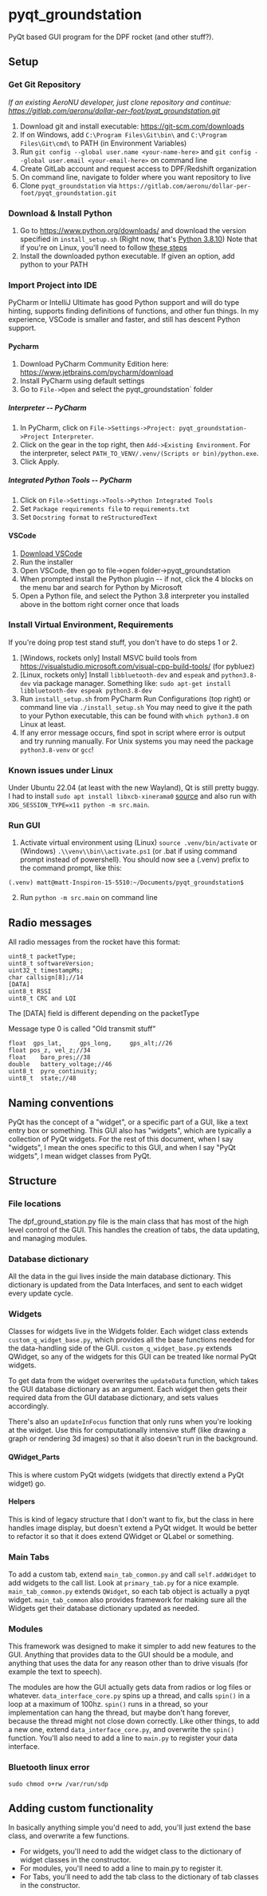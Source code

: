 # pyqt_groundstation

PyQt based GUI program for the DPF rocket (and other stuff?).

## Setup

### Get Git Repository

*If an existing AeroNU developer, just clone repository and continue: https://gitlab.com/aeronu/dollar-per-foot/pyqt_groundstation.git*

1. Download git and install executable: https://git-scm.com/downloads
2. If on Windows, add `C:\Program Files\Git\bin\` and `C:\Program Files\Git\cmd\` to PATH (in Environment Variables)
3. Run `git config --global user.name <your-name-here>` and `git config --global user.email <your-email-here>` on command line
4. Create GitLab account and request access to DPF/Redshift organization
5. On command line, navigate to folder where you want repository to live
6. Clone `pyqt_groundstation` via `https://gitlab.com/aeronu/dollar-per-foot/pyqt_groundstation.git`

### Download & Install Python

1. Go to https://www.python.org/downloads/ and download the version specified in `install_setup.sh` (Right now, that's [Python 3.8.10](https://www.python.org/downloads/release/python-3810/))
Note that if you're on Linux, you'll need to follow [these steps](https://www.linuxcapable.com/how-to-install-python-3-8-on-ubuntu-22-04-lts/)
2. Install the downloaded python executable. If given an option, add python to your PATH

### Import Project into IDE

PyCharm or IntelliJ Ultimate has good Python support and will do type hinting, supports finding definitions of functions,
and other fun things. In my experience, VSCode is smaller and faster, and still has descent Python support.

#### Pycharm

1. Download PyCharm Community Edition here:
https://www.jetbrains.com/pycharm/download
2. Install PyCharm using default settings
3. Go to `File->Open` and select the pyqt_groundstation` folder

##### Interpreter -- PyCharm

1. In PyCharm, click on `File->Settings->Project: pyqt_groundstation->Project Interpreter`.
2. Click on the gear in the top right, then `Add->Existing Environment`. For the interpreter, select `PATH_TO_VENV/.venv/(Scripts or bin)/python.exe`.
3. Click Apply.

##### Integrated Python Tools -- PyCharm

1. Click on `File->Settings->Tools->Python Integrated Tools`
2. Set `Package requirements file` to `requirements.txt`
3. Set `Docstring format` to `reStructuredText`

#### VSCode

1. [Download VSCode](https://code.visualstudio.com/download)
2. Run the installer
3. Open VSCode, then go to file->open folder->pyqt_groundstation
4. When prompted install the Python plugin -- if not, click the 4 blocks on the menu bar and search for Python by Microsoft
5. Open a Python file, and select the Python 3.8 interpreter you installed above in the bottom right corner once that loads

### Install Virtual Environment, Requirements

If you're doing prop test stand stuff, you don't have to do steps 1 or 2.

1. [Windows, rockets only] Install MSVC build tools from https://visualstudio.microsoft.com/visual-cpp-build-tools/ (for pybluez)
2. [Linux, rockets only] Install `libbluetooth-dev` and `espeak` and `python3.8-dev` via package manager. Something like: `sudo apt-get install libbluetooth-dev espeak python3.8-dev`
3. Run `install_setup.sh` from PyCharm Run Configurations (top right) or command line via `./install_setup.sh`
You may need to give it the path to your Python executable, this can be found with `which python3.8` on Linux at least.
4. If any error message occurs, find spot in script where error is output and try running manually. For Unix systems you may need the package `python3.8-venv` or `gcc`!

### Known issues under Linux

Under Ubuntu 22.04 (at least with the new Wayland), Qt is still pretty buggy. I had to install `sudo apt install libxcb-xinerama0` [source](https://stackoverflow.com/questions/68036484/qt6-qt-qpa-plugin-could-not-load-the-qt-platform-plugin-xcb-in-even-thou) and also run with `XDG_SESSION_TYPE=x11 python -m src.main`.

### Run GUI

1. Activate virtual environment using (Linux) `source .venv/bin/activate` or (Windows) `.\\venv\\bin\\activate.ps1` (or .bat if using command prompt instead of powershell). You should now see a (.venv) prefix to the command prompt, like this:

```
(.venv) matt@matt-Inspiron-15-5510:~/Documents/pyqt_groundstation$
```

2. Run `python -m src.main` on command line

## Radio messages
All radio messages from the rocket have this format:
~~~
uint8_t packetType;
uint8_t softwareVersion;
uint32_t timestampMs;
char callsign[8];//14
[DATA]
uint8_t RSSI
uint8_t CRC and LQI
~~~

The [DATA] field is different depending on the packetType

Message type 0 is called "Old transmit stuff"
~~~
float  gps_lat,     gps_long,     gps_alt;//26
float pos_z, vel_z;//34
float    baro_pres;//38
double   battery_voltage;//46
uint8_t  pyro_continuity;
uint8_t  state;//48
~~~

## Naming conventions
PyQt has the concept of a "widget", or a specific part of a GUI, like a text entry box or something.
This GUI also has "widgets", which are typically a collection of PyQt widgets.
For the rest of this document, when I say "widgets", I mean the ones specific to this GUI,
and when I say "PyQt widgets", I mean widget classes from PyQt.

## Structure

### File locations
The dpf_ground_station.py file is the main class that has most of the high level control of the GUI.
This handles the creation of tabs, the data updating, and managing modules.

### Database dictionary
All the data in the gui lives inside the main database dictionary.
This dictionary is updated from the Data Interfaces, and sent to each widget every update cycle.

### Widgets
Classes for widgets live in the Widgets folder.
Each widget class extends `custom_q_widget_base.py`, which provides all the base functions needed for the data-handling side of the GUI.
`custom_q_widget_base.py` extends QWidget, so any of the widgets for this GUI can be treated like normal PyQt widgets.

To get data from the widget overwrites the `updateData` function, which takes the GUI database dictionary as an argument.
Each widget then gets their required data from the GUI database dictionary, and sets values accordingly.

There's also an `updateInFocus` function that only runs when you're looking at the widget.
Use this for computationally intensive stuff (like drawing a graph or rendering 3d images) so that it also doesn't run in the background.

#### QWidget_Parts
This is where custom PyQt widgets (widgets that directly extend a PyQt widget) go.

#### Helpers
This is kind of legacy structure that I don't want to fix, but the class in here handles image display, but doesn't extend a PyQt widget.
It would be better to refactor it so that it does extend QWidget or QLabel or something.

### Main Tabs
To add a custom tab, extend `main_tab_common.py` and call `self.addWidget` to add widgets to the call list.
Look at `primary_tab.py` for a nice example.
`main_tab_common.py` extends `QWidget`, so each tab object is actually a pyqt widget.
`main_tab_common` also provides framework for making sure all the Widgets get their database dictionary updated as needed.

### Modules
This framework was designed to make it simpler to add new features to the GUI.
Anything that provides data to the GUI should be a module, and anything that uses the data for any reason other than to drive visuals (for example the text to speech).

The modules are how the GUI actually gets data from radios or log files or whatever.
`data_interface_core.py` spins up a thread, and calls `spin()` in a loop at a maximum of 100hz.
`spin()` runs in a thread, so your implementation can hang the thread, but maybe don't hang forever, because the thread might not close down correctly.
Like other things, to add a new one, extend `data_interface_core.py`, and overwrite the `spin()` function.
You'll also need to add a line to `main.py` to register your data interface.

### Bluetooth linux error
~~~
sudo chmod o+rw /var/run/sdp
~~~

## Adding custom functionality
In basically anything simple you'd need to add, you'll just extend the base class, and overwrite a few functions.

- For widgets, you'll need to add the widget class to the dictionary of widget classes in the constructor.
- For modules, you'll need to add a line to main.py to register it.
- For Tabs, you'll need to add the tab class to the dictionary of tab classes in the constructor.
